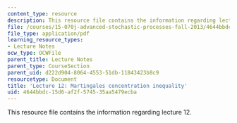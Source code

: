 ```yaml
---
content_type: resource
description: This resource file contains the information regarding lecture 12.
file: /courses/15-070j-advanced-stochastic-processes-fall-2013/4644bbdc15d6af2f574535aa5479ecba_MIT15_070JF13_Lec12.pdf
file_type: application/pdf
learning_resource_types:
- Lecture Notes
ocw_type: OCWFile
parent_title: Lecture Notes
parent_type: CourseSection
parent_uid: d222d904-8064-4553-51db-11843423b8c9
resourcetype: Document
title: 'Lecture 12: Martingales concentration inequality'
uid: 4644bbdc-15d6-af2f-5745-35aa5479ecba
---
```

This resource file contains the information regarding lecture 12.

